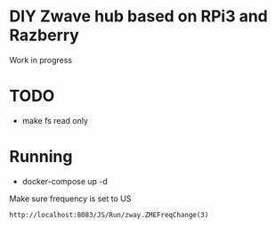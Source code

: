# DIY Zwave hub based on RPi3 and Razberry
Work in progress

# TODO
- make fs read only

# Running
- docker-compose up -d

Make sure frequency is set to US
```
http://localhost:8083/JS/Run/zway.ZMEFreqChange(3)
```




